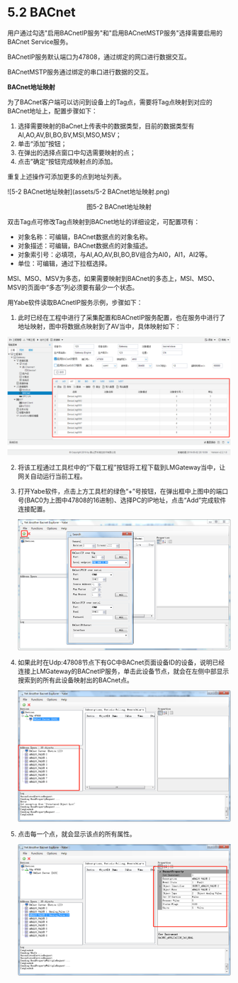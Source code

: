 # 5.2 BACnet

用户通过勾选"启用BACnetIP服务"和"启用BACnetMSTP服务"选择需要启用的BACnet Service服务。 

BACnetIP服务默认端口为47808，通过绑定的网口进行数据交互。 

BACnetMSTP服务通过绑定的串口进行数据的交互。 

**BACnet地址映射** 

为了BACnet客户端可以访问到设备上的Tag点，需要将Tag点映射到对应的BACnet地址上，配置步骤如下： 

1. 选择需要映射的BaCnet上传表中的数据类型，目前的数据类型有AI,AO,AV,BI,BO,BV,MSI,MSO,MSV； 
2. 单击“添加”按钮； 
3. 在弹出的选择点窗口中勾选需要映射的点； 
4. 点击”确定“按钮完成映射点的添加。 

重复上述操作可添加更多的点到地址列表。 

![5-2 BACnet地址映射](assets/5-2 BACnet地址映射.png)

<center>图5-2 BACnet地址映射</center>

双击Tag点可修改Tag点映射到BACnet地址的详细设定，可配置项有： 

- 对象名称：可编辑，BACnet数据点的对象名称。 
- 对象描述：可编辑，BACnet数据点的对象描述。 
- 对象索引号：必填项，与AI,AO,AV,BI,BO,BV组合为AI0，AI1，AI2等。 
- 单位：可编辑，通过下拉框选择。

MSI、MSO、MSV为多态，如果需要映射到BACnet的多态上，MSI、MSO、MSV的页面中“多态”列必须要有最少一个状态。 



用Yabe软件读取BACnetIP服务示例，步骤如下：

1. 此时已经在工程中进行了采集配置和BACnetIP服务配置，也在服务中进行了地址映射，图中将数据点映射到了AV当中，具体映射如下：

![BACnet示例图1](assets/BACnet示例图1.png)

2. 将该工程通过工具栏中的“下载工程”按钮将工程下载到LMGateway当中，让网关自动运行当前工程。

3. 打开Yabe软件，点击上方工具栏的绿色“+”号按钮，在弹出框中上图中的端口号(BAC0为上图中47808的16进制)、选择PC的IP地址，点击“Add”完成软件连接配置。

   ![BACnet示例图2](assets/BACnet示例图2.png)

4. 如果此时在Udp:47808节点下有GC中BACnet页面设备ID的设备，说明已经连接上LMGateway的BACnetIP服务，单击此设备节点，就会在左侧中部显示搜索到的所有此设备映射出的BACnet点。

   ![BACnet示例图3](assets/BACnet示例图3.png)

5. 点击每一个点，就会显示该点的所有属性。

   ![BACnet示例图4](assets/BACnet示例图4.png)